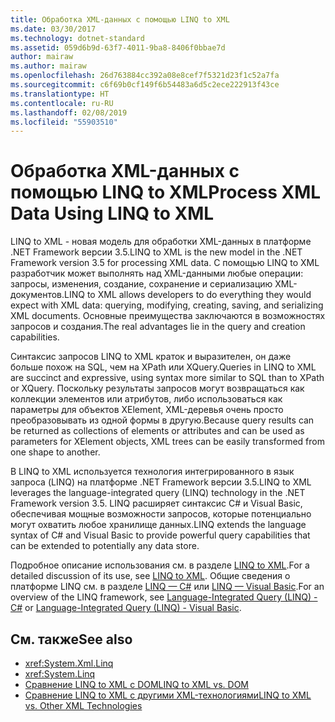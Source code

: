 ```yaml
---
title: Обработка XML-данных с помощью LINQ to XML
ms.date: 03/30/2017
ms.technology: dotnet-standard
ms.assetid: 059d6b9d-63f7-4011-9ba8-8406f0bbae7d
author: mairaw
ms.author: mairaw
ms.openlocfilehash: 26d763884cc392a08e8cef7f5321d23f1c52a7fa
ms.sourcegitcommit: c6f69b0cf149f6b54483a6d5c2ece222913f43ce
ms.translationtype: HT
ms.contentlocale: ru-RU
ms.lasthandoff: 02/08/2019
ms.locfileid: "55903510"
---
```

# <a name="process-xml-data-using-linq-to-xml"></a><span data-ttu-id="85d37-102">Обработка XML-данных с помощью LINQ to XML</span><span class="sxs-lookup"><span data-stu-id="85d37-102">Process XML Data Using LINQ to XML</span></span>
<span data-ttu-id="85d37-103">LINQ to XML - новая модель для обработки XML-данных в платформе .NET Framework версии 3.5.</span><span class="sxs-lookup"><span data-stu-id="85d37-103">LINQ to XML is the new model in the .NET Framework version 3.5 for processing XML data.</span></span> <span data-ttu-id="85d37-104">С помощью LINQ to XML разработчик может выполнять над XML-данными любые операции: запросы, изменения, создание, сохранение и сериализацию XML-документов.</span><span class="sxs-lookup"><span data-stu-id="85d37-104">LINQ to XML allows developers to do everything they would expect with XML data: querying, modifying, creating, saving, and serializing XML documents.</span></span> <span data-ttu-id="85d37-105">Основные преимущества заключаются в возможностях запросов и создания.</span><span class="sxs-lookup"><span data-stu-id="85d37-105">The real advantages lie in the query and creation capabilities.</span></span>  
  
 <span data-ttu-id="85d37-106">Синтаксис запросов LINQ to XML краток и выразителен, он даже больше похож на SQL, чем на XPath или XQuery.</span><span class="sxs-lookup"><span data-stu-id="85d37-106">Queries in LINQ to XML are succinct and expressive, using syntax more similar to SQL than to XPath or XQuery.</span></span> <span data-ttu-id="85d37-107">Поскольку результаты запросов могут возвращаться как коллекции элементов или атрибутов, либо использоваться как параметры для объектов XElement, XML-деревья очень просто преобразовывать из одной формы в другую.</span><span class="sxs-lookup"><span data-stu-id="85d37-107">Because query results can be returned as collections of elements or attributes and can be used as parameters for XElement objects, XML trees can be easily transformed from one shape to another.</span></span>  
  
 <span data-ttu-id="85d37-108">В LINQ to XML используется технология интегрированного в язык запроса (LINQ) на платформе .NET Framework версии 3.5.</span><span class="sxs-lookup"><span data-stu-id="85d37-108">LINQ to XML leverages the language-integrated query (LINQ) technology in the .NET Framework version 3.5.</span></span> <span data-ttu-id="85d37-109">LINQ расширяет синтаксис C# и Visual Basic, обеспечивая мощные возможности запросов, которые потенциально могут охватить любое хранилище данных.</span><span class="sxs-lookup"><span data-stu-id="85d37-109">LINQ extends the language syntax of C# and Visual Basic to provide powerful query capabilities that can be extended to potentially any data store.</span></span>  
  
 <span data-ttu-id="85d37-110">Подробное описание использования см. в разделе [LINQ to XML](https://msdn.microsoft.com/library/f0fe21e9-ee43-4a55-b91a-0800e5782c13).</span><span class="sxs-lookup"><span data-stu-id="85d37-110">For a detailed discussion of its use, see [LINQ to XML](https://msdn.microsoft.com/library/f0fe21e9-ee43-4a55-b91a-0800e5782c13).</span></span> <span data-ttu-id="85d37-111">Общие сведения о платформе LINQ см. в разделе [LINQ — C#](../../../csharp/programming-guide/concepts/linq/index.md) или [LINQ — Visual Basic](../../../visual-basic/programming-guide/concepts/linq/index.md).</span><span class="sxs-lookup"><span data-stu-id="85d37-111">For an overview of the LINQ framework, see [Language-Integrated Query (LINQ) - C#](../../../csharp/programming-guide/concepts/linq/index.md) or [Language-Integrated Query (LINQ) - Visual Basic](../../../visual-basic/programming-guide/concepts/linq/index.md).</span></span>  
  
## <a name="see-also"></a><span data-ttu-id="85d37-112">См. также</span><span class="sxs-lookup"><span data-stu-id="85d37-112">See also</span></span>

- <xref:System.Xml.Linq>
- <xref:System.Linq>
- [<span data-ttu-id="85d37-113">Сравнение LINQ to XML с DOM</span><span class="sxs-lookup"><span data-stu-id="85d37-113">LINQ to XML vs. DOM</span></span>](https://msdn.microsoft.com/library/19b5ed02-feb2-455a-8897-f7f0fd76aca3)
- [<span data-ttu-id="85d37-114">Сравнение LINQ to XML с другими XML-технологиями</span><span class="sxs-lookup"><span data-stu-id="85d37-114">LINQ to XML vs. Other XML Technologies</span></span>](https://msdn.microsoft.com/library/7ba1eecf-f09a-42de-bc80-22ca5b2e42d3)
